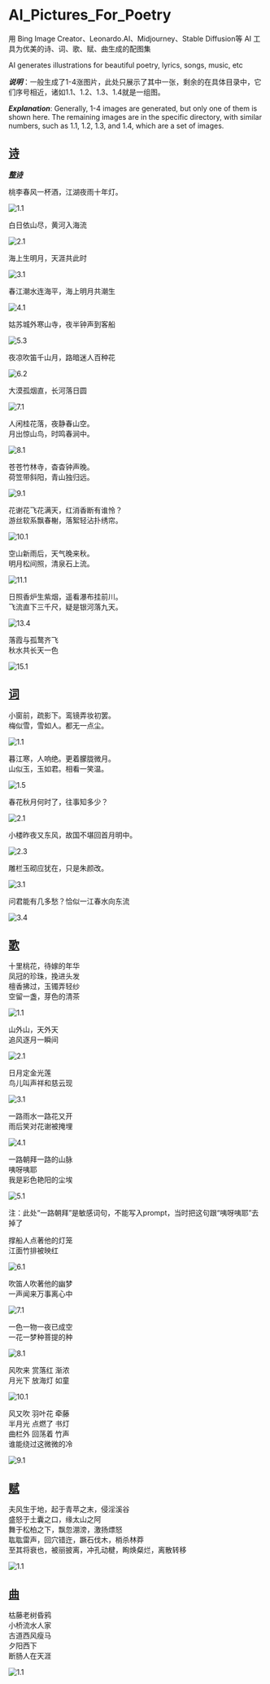 
# AI_Pictures_For_Poetry

用 Bing Image Creator、Leonardo.AI、Midjourney、Stable Diffusion等 AI 工具为优美的诗、词、歌、赋、曲生成的配图集<br>

AI generates illustrations for beautiful poetry, lyrics, songs, music, etc

***说明***：一般生成了1-4涨图片，此处只展示了其中一张，剩余的在具体目录中，它们序号相近，诸如1.1、1.2、1.3、1.4就是一组图。<br>

***Explanation***: Generally, 1-4 images are generated, but only one of them is shown here. The remaining images are in the specific directory, with similar numbers, such as 1.1, 1.2, 1.3, and 1.4, which are a set of images.


## [诗](https://github.com/FreakLee/AI_Pictures_For_Poetry/tree/main/%E8%AF%97)

[***整诗***](https://github.com/FreakLee/AI_Pictures_For_Poetry/blob/main/%E8%AF%97/Poetry.md)

桃李春风一杯酒，江湖夜雨十年灯。

![1.1](https://github.com/FreakLee/AI_Pictures_For_Poetry/blob/main/%E8%AF%97/1.1.jpeg?raw=true)

白日依山尽，黄河入海流

![2.1](https://github.com/FreakLee/AI_Pictures_For_Poetry/blob/main/%E8%AF%97/2.1.jpeg)

海上生明月，天涯共此时

![3.1](https://github.com/FreakLee/AI_Pictures_For_Poetry/blob/main/%E8%AF%97/3.1.jpeg)

春江潮水连海平，海上明月共潮生

![4.1](https://github.com/FreakLee/AI_Pictures_For_Poetry/blob/main/%E8%AF%97/4.1.jpeg)

姑苏城外寒山寺，夜半钟声到客船

![5.3](https://github.com/FreakLee/AI_Pictures_For_Poetry/blob/main/%E8%AF%97/5.3.jpeg)

夜凉吹笛千山月，路暗迷人百种花

![6.2](https://github.com/FreakLee/AI_Pictures_For_Poetry/blob/main/%E8%AF%97/6.2.jpeg)

大漠孤烟直，长河落日圆

![7.1](https://github.com/FreakLee/AI_Pictures_For_Poetry/blob/main/%E8%AF%97/7.1.jpeg)

人闲桂花落，夜静春山空。<br>
月出惊山鸟，时鸣春涧中。

![8.1](https://github.com/FreakLee/AI_Pictures_For_Poetry/blob/main/%E8%AF%97/8.1.jpeg)

苍苍竹林寺，杳杳钟声晚。<br>
荷笠带斜阳，青山独归远。

![9.1](https://github.com/FreakLee/AI_Pictures_For_Poetry/blob/main/%E8%AF%97/9.1.jpeg)

花谢花飞花满天，红消香断有谁怜？<br>
游丝软系飘春榭，落絮轻沾扑绣帘。

![10.1](https://github.com/FreakLee/AI_Pictures_For_Poetry/blob/main/%E8%AF%97/10.1.jpeg)

空山新雨后，天气晚来秋。<br>
明月松间照，清泉石上流。

![11.1](https://github.com/FreakLee/AI_Pictures_For_Poetry/blob/main/%E8%AF%97/11.1.jpeg)

日照香炉生紫烟，遥看瀑布挂前川。<br>
飞流直下三千尺，疑是银河落九天。

![13.4](https://github.com/FreakLee/AI_Pictures_For_Poetry/blob/main/%E8%AF%97/13.4.jpeg)

落霞与孤鹜齐飞<br>
秋水共长天一色

![15.1](https://github.com/FreakLee/AI_Pictures_For_Poetry/blob/main/%E8%AF%97/13.4.jpeg)

## [词](https://github.com/FreakLee/AI_Pictures_For_Poetry/tree/main/%E8%AF%8D)

小窗前，疏影下。鸾镜弄妆初罢。<br>
梅似雪，雪如人。都无一点尘。

![1.1](https://github.com/FreakLee/AI_Pictures_For_Poetry/blob/main/%E8%AF%8D/1.1.jpeg)

暮江寒，人响绝。更着朦胧微月。<br>
山似玉，玉如君。相看一笑温。

![1.5](https://github.com/FreakLee/AI_Pictures_For_Poetry/blob/main/%E8%AF%8D/1.5.jpeg)

春花秋月何时了，往事知多少？<br>

![2.1](https://github.com/FreakLee/AI_Pictures_For_Poetry/blob/main/%E8%AF%8D/2.1.jpeg)

小楼昨夜又东风，故国不堪回首月明中。

![2.3](https://github.com/FreakLee/AI_Pictures_For_Poetry/blob/main/%E8%AF%8D/2.3.jpeg)

雕栏玉砌应犹在，只是朱颜改。<br>

![3.1](https://github.com/FreakLee/AI_Pictures_For_Poetry/blob/main/%E8%AF%8D/3.1.jpeg)

问君能有几多愁？恰似一江春水向东流

![3.4](https://github.com/FreakLee/AI_Pictures_For_Poetry/blob/main/%E8%AF%8D/3.4.jpeg)

## [歌](https://github.com/FreakLee/AI_Pictures_For_Poetry/tree/main/%E6%AD%8C)

十里桃花，待嫁的年华<br>
凤冠的珍珠，挽进头发<br>
檀香拂过，玉镯弄轻纱<br>
空留一盏，芽色的清茶<br>

![1.1](https://github.com/FreakLee/AI_Pictures_For_Poetry/blob/main/%E6%AD%8C/1.1.jpeg)

山外山，天外天<br>
追风逐月一瞬间<br>

![2.1](https://github.com/FreakLee/AI_Pictures_For_Poetry/blob/main/%E6%AD%8C/2.1.jpeg)


日月定金光莲<br>
鸟儿叫声祥和慈云现<br>

![3.1](https://github.com/FreakLee/AI_Pictures_For_Poetry/blob/main/%E6%AD%8C/3.1.jpeg)

一路雨水一路花又开<br>
雨后笑对花谢被掩埋<br>

![4.1](https://github.com/FreakLee/AI_Pictures_For_Poetry/blob/main/%E6%AD%8C/4.1.jpeg)


一路朝拜一路的山脉<br>
咦呀咦耶<br>
我是彩色艳阳的尘埃<br>

![5.1](https://github.com/FreakLee/AI_Pictures_For_Poetry/blob/main/%E6%AD%8C/5.1.jpeg)

注：此处“一路朝拜”是敏感词句，不能写入prompt，当时把这句跟“咦呀咦耶”去掉了<br>


撑船人点著他的灯笼<br>
江面竹排被映红<br>

![6.1](https://github.com/FreakLee/AI_Pictures_For_Poetry/blob/main/%E6%AD%8C/6.1.jpeg)


吹笛人吹著他的幽梦<br>
一声闻来万事离心中<br>

![7.1](https://github.com/FreakLee/AI_Pictures_For_Poetry/blob/main/%E6%AD%8C/7.1.jpeg)

一色一物一夜已成空<br>
一花一梦种菩提的种<br>

![8.1](https://github.com/FreakLee/AI_Pictures_For_Poetry/blob/main/%E6%AD%8C/8.1.jpeg)

风吹来 赏落红 渐浓<br> 
月光下 放海灯 如童<br>

![10.1](https://github.com/FreakLee/AI_Pictures_For_Poetry/blob/main/%E6%AD%8C/10.1.jpeg)

风又吹 羽叶花 牵藤<br>
半月光 点燃了 书灯<br>
曲栏外 回荡着 竹声<br>
谁能绕过这微微的冷<br>

![9.1](https://github.com/FreakLee/AI_Pictures_For_Poetry/blob/main/%E6%AD%8C/9.1.jpeg)


## [赋](https://github.com/FreakLee/AI_Pictures_For_Poetry/tree/main/%E8%B5%8B)

夫风生于地，起于青苹之末，侵淫溪谷<br>
盛怒于土囊之口，缘太山之阿<br>
舞于松柏之下，飘忽淜滂，激扬熛怒<br>
耾耾雷声，回穴错迕，蹶石伐木，梢杀林莽<br>
至其将衰也，被丽披离，冲孔动楗，眴焕粲烂，离散转移<br>

![1.1](https://github.com/FreakLee/AI_Pictures_For_Poetry/blob/main/%E8%B5%8B/1.1.jpeg)

## [曲](https://github.com/FreakLee/AI_Pictures_For_Poetry/tree/main/%E6%9B%B2)

枯藤老树昏鸦<br>
小桥流水人家<br>
古道西风瘦马<br>
夕阳西下<br>
断肠人在天涯<br>

![1.1](https://github.com/FreakLee/AI_Pictures_For_Poetry/blob/main/%E6%9B%B2/1.1.jpeg)
